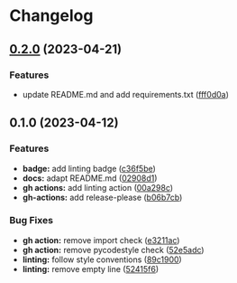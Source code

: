# Changelog

## [0.2.0](https://www.github.com/chornberger-c2c/vagrant-ansible-dynamic-inventory/compare/v0.1.0...v0.2.0) (2023-04-21)


### Features

* update README.md and add requirements.txt ([fff0d0a](https://www.github.com/chornberger-c2c/vagrant-ansible-dynamic-inventory/commit/fff0d0ad1b2044c3bce88de8e33e1fd2dbe5a755))

## 0.1.0 (2023-04-12)


### Features

* **badge:** add linting badge ([c36f5be](https://www.github.com/chornberger-c2c/vagrant-ansible-dynamic-inventory/commit/c36f5bebb352641b381cca70819f1fdcadb67fd5))
* **docs:** adapt README.md ([02908d1](https://www.github.com/chornberger-c2c/vagrant-ansible-dynamic-inventory/commit/02908d1121a2fab14dbb39499f398d49387bd2b1))
* **gh actions:** add linting action ([00a298c](https://www.github.com/chornberger-c2c/vagrant-ansible-dynamic-inventory/commit/00a298cffe3d7a256544c94cbdd129bfb3ed0d48))
* **gh-actions:** add release-please ([b06b7cb](https://www.github.com/chornberger-c2c/vagrant-ansible-dynamic-inventory/commit/b06b7cb8285fa0e0bf5f11a0251ae3617627eb0c))


### Bug Fixes

* **gh action:** remove import check ([e3211ac](https://www.github.com/chornberger-c2c/vagrant-ansible-dynamic-inventory/commit/e3211ac720e8ba31be2428886efbfa19b3160796))
* **gh action:** remove pycodestyle check ([52e5adc](https://www.github.com/chornberger-c2c/vagrant-ansible-dynamic-inventory/commit/52e5adc72186f9e89c0d21878fea458c4519976a))
* **linting:** follow style conventions ([89c1900](https://www.github.com/chornberger-c2c/vagrant-ansible-dynamic-inventory/commit/89c19007ac0978e5d6ec6ba84310b21124396f70))
* **linting:** remove empty line ([52415f6](https://www.github.com/chornberger-c2c/vagrant-ansible-dynamic-inventory/commit/52415f60206fd2aaabe42306d86837dfe4853fdb))
